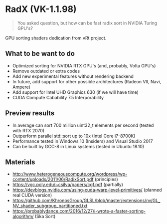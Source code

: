 # RadX (VK-1.1.98)

> You asked question, but how can be fast radix sort in NVIDIA Turing GPU's?

GPU sorting shaders dedication from vRt project.

## What to be want to do

- Optimized sorting for NVIDIA RTX GPU's (and, probably, Volta GPU's)
- Remove outdated or extra codes
- Add new experimental features without rendering backend
- In future, add support for other possible architectures (Radeon VII, Navi, Ampere)
- Add support for Intel UHD Graphics 630 (if we will have time)
- CUDA Compute Cabability 7.5 Interporability

## Preview results

- In average can sort 700 million uint32_t elements per second (tested with RTX 2070)
- Outperform parallel std::sort up to 10x (Intel Core i7-8700K)
- Performance tested in Windows 10 (Insiders) and Visual Studio 2017 
- Can be built by GCC-8 in Linux systems (tested in Ubuntu 18.10)

## Materials 

- http://www.heterogeneouscompute.org/wordpress/wp-content/uploads/2011/06/RadixSort.pdf (principles)
- https://vgc.poly.edu/~csilva/papers/cgf.pdf (partially)
- https://devblogs.nvidia.com/using-cuda-warp-level-primitives/ (planned real CUDA version)
- https://github.com/KhronosGroup/GLSL/blob/master/extensions/nv/GL_NV_shader_subgroup_partitioned.txt
- https://probablydance.com/2016/12/27/i-wrote-a-faster-sorting-algorithm/ (Ska Sort)
